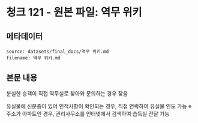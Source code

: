# 청크 121 - 원본 파일: 역무 위키

## 메타데이터

```
source: datasets/final_docs/역무 위키.md
filename: 역무 위키.md
```

## 본문 내용

분실한 승객이 직접 역무실로 찾아와 문의하는 경우 잦음

유실물에 신분증이 있어 인적사항이 확인되는 경우, 직접 연락하여 유실물 인도 가능 ※ 주소가 아파트인 경우, 관리사무소를 인터넷에서 검색하여 습득실 전달 가능